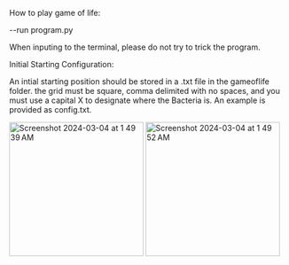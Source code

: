 How to play game of life:

--run program.py

When inputing to the terminal, please do not try to trick the program. 

Initial Starting Configuration:

An intial starting position should be stored in a .txt file in the gameoflife folder.
the grid must be square, comma delimited with no spaces, and you must use a capital X to designate where the Bacteria is. An example is provided as config.txt.

<img width="242" alt="Screenshot 2024-03-04 at 1 49 39 AM" src="https://github.com/Willamette-University-SCIS/cs152-assignments-repo-ColeDeBois/assets/112717966/85d459ee-9896-4d93-a6f5-aa49ccc440c8">

<img width="242" alt="Screenshot 2024-03-04 at 1 49 52 AM" src="https://github.com/Willamette-University-SCIS/cs152-assignments-repo-ColeDeBois/assets/112717966/683e135b-f472-4aab-82fc-def6846c9d9a">


